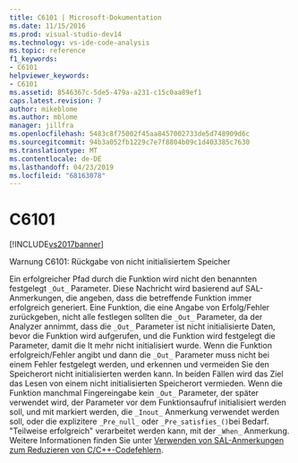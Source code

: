 ```yaml
---
title: C6101 | Microsoft-Dokumentation
ms.date: 11/15/2016
ms.prod: visual-studio-dev14
ms.technology: vs-ide-code-analysis
ms.topic: reference
f1_keywords:
- C6101
helpviewer_keywords:
- C6101
ms.assetid: 8546367c-5de5-479a-a231-c15c0aa89ef1
caps.latest.revision: 7
author: mikeblome
ms.author: mblome
manager: jillfra
ms.openlocfilehash: 5483c8f75002f45aa8457002733de5d748909d6c
ms.sourcegitcommit: 94b3a052fb1229c7e7f8804b09c1d403385c7630
ms.translationtype: MT
ms.contentlocale: de-DE
ms.lasthandoff: 04/23/2019
ms.locfileid: "68163078"
---
```

# <a name="c6101"></a>C6101
[!INCLUDE[vs2017banner](../includes/vs2017banner.md)]

Warnung C6101: Rückgabe von nicht initialisiertem Speicher  
  
 Ein erfolgreicher Pfad durch die Funktion wird nicht den benannten festgelegt `_Out_` Parameter. Diese Nachricht wird basierend auf SAL-Anmerkungen, die angeben, dass die betreffende Funktion immer erfolgreich generiert. Eine Funktion, die eine Angabe von Erfolg/Fehler zurückgeben, nicht alle festlegen sollten die `_Out_` Parameter, da der Analyzer annimmt, dass die `_Out_` Parameter ist nicht initialisierte Daten, bevor die Funktion wird aufgerufen, und die Funktion wird festgelegt die Parameter, damit die It mehr nicht initialisiert wurde. Wenn die Funktion erfolgreich/Fehler angibt und dann die `_Out_` Parameter muss nicht bei einem Fehler festgelegt werden, und erkennen und vermeiden Sie den Speicherort nicht initialisierten werden kann. In beiden Fällen wird das Ziel das Lesen von einem nicht initialisierten Speicherort vermieden. Wenn die Funktion manchmal Fingereingabe kein `_Out_` Parameter, der später verwendet wird, der Parameter vor dem Funktionsaufruf initialisiert werden soll, und mit markiert werden, die `_Inout_` Anmerkung verwendet werden soll, oder die explizitere `_Pre_null_` oder `_Pre_satisfies_()`bei Bedarf. "Teilweise erfolgreich" verarbeitet werden kann, mit der `_When_` Anmerkung. Weitere Informationen finden Sie unter [Verwenden von SAL-Anmerkungen zum Reduzieren von C/C++-Codefehlern](../code-quality/using-sal-annotations-to-reduce-c-cpp-code-defects.md).
